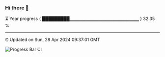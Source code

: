 ### Hi there 👋

⏳ Year progress { █████████▁▁▁▁▁▁▁▁▁▁▁▁▁▁▁▁▁▁▁▁▁ } 32.35 %

---

⏰ Updated on Sun, 28 Apr 2024 09:37:01 GMT

![Progress Bar CI](https://github.com/IshwaranRudhara/GIT-ACTION/workflows/Progress%20Bar%20CI/badge.svg)
